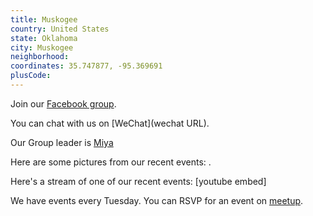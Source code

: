 ```yaml
---
title: Muskogee
country: United States
state: Oklahoma
city: Muskogee
neighborhood: 
coordinates: 35.747877, -95.369691
plusCode:
---
```

Join our [Facebook group](https://www.facebook.com/groups/free.code.camp.muskogee).

You can chat with us on [WeChat](wechat URL).

Our Group leader is [Miya](freecodecamp.org/miya)

Here are some pictures from our recent events:
![]().

Here's a stream of one of our recent events:
[youtube embed]

We have events every Tuesday. You can RSVP for an event on [meetup](meetupurl).
